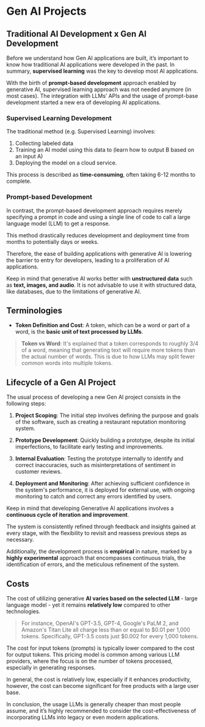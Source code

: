 # Gen AI Projects

## Traditional AI Development x Gen AI Development

Before we understand how Gen AI applications are built, it’s important to know how traditional AI applications were developed in the past. In summary, **supervised learning** was the key to develop most AI applications.

With the birth of **prompt-based development** approach enabled by generative AI, supervised learning approach was not needed anymore (in most cases). The integration with LLMs’ APIs and the usage of prompt-base development started a new era of developing AI applications.

### Supervised Learning Development

The traditional method (e.g. Supervised Learning) involves:

1. Collecting labeled data
2. Training an AI model using this data to (learn how to output B based on an input A)
3. Deploying the model on a cloud service.

This process is described as **time-consuming**, often taking 6-12 months to complete.

### Prompt-based Development

In contrast, the prompt-based development approach requires merely specifying a prompt in code and using a single line of code to call a large language model (LLM) to get a response.

This method drastically reduces development and deployment time from months to potentially days or weeks.

Therefore, the ease of building applications with generative AI is lowering the barrier to entry for developers, leading to a proliferation of AI applications.

Keep in mind that generative AI works better with **unstructured data** such as **text, images, and audio**. It is not advisable to use it with structured data, like databases, due to the limitations of generative AI.

## Terminologies

- **Token Definition and Cost**: A token, which can be a word or part of a word, is the **basic unit of text processed by LLMs**. 

> **Token vs Word**: It's explained that a token corresponds to roughly 3/4 of a word, meaning that generating text will require more tokens than the actual number of words. This is due to how LLMs may split fewer common words into multiple tokens.

## Lifecycle of a Gen AI Project

The usual process of developing a new Gen AI project consists in the following steps:

1. **Project Scoping**: The initial step involves defining the purpose and goals of the software, such as creating a restaurant reputation monitoring system.

2. **Prototype Development**: Quickly building a prototype, despite its initial imperfections, to facilitate early testing and improvements.

3. **Internal Evaluation**: Testing the prototype internally to identify and correct inaccuracies, such as misinterpretations of sentiment in customer reviews.

4. **Deployment and Monitoring**: After achieving sufficient confidence in the system's performance, it is deployed for external use, with ongoing monitoring to catch and correct any errors identified by users.

Keep in mind that developing Generative AI applications involves a **continuous cycle of iteration and improvement**.

The system is consistently refined through feedback and insights gained at every stage, with the flexibility to revisit and reassess previous steps as necessary.

Additionally, the development process is **empirical** in nature, marked by a **highly experimental** approach that encompasses continuous trials, the identification of errors, and the meticulous refinement of the system.

## Costs

The cost of utilizing generative **AI varies based on the selected LLM** - large language model - yet it remains **relatively low** compared to other technologies.

> For instance, OpenAI's GPT-3.5, GPT-4, Google's PaLM 2, and Amazon's Titan Lite all charge less than or equal to $0.01 per 1,000 tokens. Specifically, GPT-3.5 costs just $0.002 for every 1,000 tokens.

The cost for input tokens (prompts) is typically lower compared to the cost for output tokens. This pricing model is common among various LLM providers, where the focus is on the number of tokens processed, especially in generating responses.

In general, the cost is relatively low, especially if it enhances productivity, however, the cost can become significant for free products with a large user base.

In conclusion, the usage LLMs is generally cheaper than most people assume, and it’s highly recommended to consider the cost-effectiveness of incorporating LLMs into legacy or even modern applications.